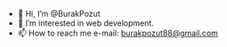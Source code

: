 - 👋 Hi, I’m @BurakPozut
- 👀 I’m interested in web development.
- 📫 How to reach me e-mail: burakpozut88@gmail.com

<!---
BurakPozut/BurakPozut is a ✨ special ✨ repository because its `README.md` (this file) appears on your GitHub profile.
You can click the Preview link to take a look at your changes.
--->
